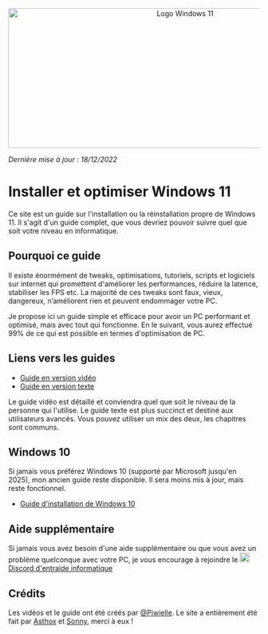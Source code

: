 <center> <img src="https://i.imgur.com/lVuDunL.png" height="280" width="693" id="img-header" alt="Logo Windows 11"> </center>

*Dernière mise à jour : 18/12/2022*
# Installer et optimiser Windows 11

Ce site est un guide sur l'installation ou la réinstallation propre de Windows 11. Il s'agit d'un guide complet, que vous devriez pouvoir suivre quel que soit votre niveau en informatique.

## Pourquoi ce guide
Il existe énormément de tweaks, optimisations, tutoriels, scripts et logiciels sur internet qui promettent d'améliorer les performances, réduire la latence, stabiliser les FPS etc. La majorité de ces tweaks sont faux, vieux, dangereux, n’améliorent rien et peuvent endommager votre PC. 

Je propose ici un guide simple et efficace pour avoir un PC performant et optimisé, mais avec tout qui fonctionne. En le suivant, vous aurez effectué 99% de ce qui est possible en termes d'optimisation de PC.

## Liens vers les guides

- [Guide en version vidéo](https://installerwindows.fr/videos)
- [Guide en version texte](https://installerwindows.fr/texte)

Le guide vidéo est détaillé et conviendra quel que soit le niveau de la personne qui l'utilise.
Le guide texte est plus succinct et destiné aux utilisateurs avancés. Vous pouvez utiliser un mix des deux, les chapitres sont communs.

## Windows 10
Si jamais vous préférez Windows 10 (supporté par Microsoft jusqu'en 2025), mon ancien guide reste disponible. Il sera moins mis à jour, mais reste fonctionnel.
- [Guide d'installation de Windows 10](https://github.com/Piwielle/windows_10/blob/master/README.md)

## Aide supplémentaire
Si jamais vous avez besoin d'une aide supplémentaire ou que vous avez un problème quelconque avec votre PC, je vous encourage à rejoindre le [<img src="https://i.imgur.com/b8g1o9k.png" width="20" height="20" alt="Logo discord" class="img-logo-discord"> Discord d'entraide informatique](https://discord.gg/informatique )

## Crédits
Les vidéos et le guide ont été créés par [@Piwielle](https://twitter.com/piwielle).
Le site a entièrement été fait par [Asthox](https://github.com/Asthox) et [Sonny](https://github.com/Sonny93), merci à eux !
